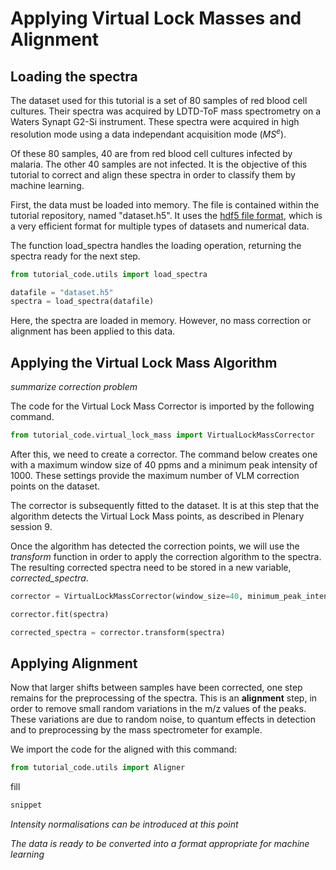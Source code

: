 # Applying Virtual Lock Masses and Alignment

## Loading the spectra

The dataset used for this tutorial is a set of 80 samples of red blood cell cultures. 
Their spectra was acquired by LDTD-ToF mass spectrometry on a Waters Synapt G2-Si instrument. 
These spectra were acquired in high resolution mode using a data independant acquisition mode ($MS^e$).

Of these 80 samples, 40 are from red blood cell cultures infected by malaria. 
The other 40 samples are not infected. It is the objective of this tutorial to correct and align these spectra in order to classify them by machine learning.

First, the data must be loaded into memory. The file is contained within the tutorial repository, named "dataset.h5". 
It uses the [hdf5 file format](https://en.wikipedia.org/wiki/Hierarchical_Data_Format), which is a very efficient format for multiple types of datasets and numerical data.

The function load_spectra handles the loading operation, returning the spectra ready for the next step.

```python
from tutorial_code.utils import load_spectra

datafile = "dataset.h5"
spectra = load_spectra(datafile)
```
Here, the spectra are loaded in memory. 
However, no mass correction or alignment has been applied to this data.

## Applying the Virtual Lock Mass Algorithm

*summarize correction problem*

The code for the Virtual Lock Mass Corrector is imported by the following command.

```python
from tutorial_code.virtual_lock_mass import VirtualLockMassCorrector
```

After this, we need to create a corrector.
The command below creates one with a maximum window size of 40 ppms and a minimum peak intensity of 1000.
These settings provide the maximum number of VLM correction points on the dataset.

The corrector is subsequently fitted to the dataset.
It is at this step that the algorithm detects the Virtual Lock Mass points, as described in Plenary session 9.

Once the algorithm has detected the correction points, we will use the *transform* function in order to apply the correction algorithm to the spectra.
The resulting corrected spectra need to be stored in a new variable, *corrected_spectra*.

```python
corrector = VirtualLockMassCorrector(window_size=40, minimum_peak_intensity=1000)

corrector.fit(spectra)

corrected_spectra = corrector.transform(spectra)
```

## Applying Alignment

Now that larger shifts between samples have been corrected, one step remains for the preprocessing of the spectra.
This is an **alignment** step, in order to remove small random variations in the m/z values of the peaks.
These variations are due to random noise, to quantum effects in detection and to preprocessing by the mass spectrometer for example.

We import the code for the aligned with this command:

```python
from tutorial_code.utils import Aligner
```
fill

```python
snippet
```

*Intensity normalisations can be introduced at this point*

*The data is ready to be converted into a format appropriate for machine learning*
